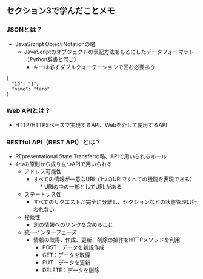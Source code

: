 ## セクション3で学んだことメモ
### JSONとは？
* JavaSrcript Object Notationの略
  * JavaScriptのオブジェクトの表記方法をもとにしたデータフォーマット（Python辞書と同じ）
    * キーは必ずダブルクォーテーションで囲む必要あり
```
{
  "id": "1",
  "name": "taro"
}
```

### Web APIとは？
* HTTP/HTTPSベースで実現するAPI、Webを介して使用するAPI

### RESTful API（REST API）とは？
* REpresentational State Transferの略、APIで用いられるルール
* 4つの原則から成り立つAPIで用いられる
  * アドレス可能性
    * すべての情報が一意なURI（1つのURIですべての機能を表現できる）
    　 * URIの中の一部としてURLがある
  * ステートレス性
    * すべてのリクエストが完全に分離し、セクションなどの状態管理は行われない
  * 接続性
    * 別の情報へのリンクを含めること
  * 統一インターフェース
    * 情報の取得、作成、更新、削除の操作をHTTPメソッドを利用
      * POST：データを新規作成
      * GET：データを取得
      * PUT：データを更新
      * DELETE：データを削除
